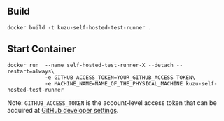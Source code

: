 ## Build
```
docker build -t kuzu-self-hosted-test-runner .
```

## Start Container
```
docker run  --name self-hosted-test-runner-X --detach --restart=always\
            -e GITHUB_ACCESS_TOKEN=YOUR_GITHUB_ACCESS_TOKEN\
            -e MACHINE_NAME=NAME_OF_THE_PHYSICAL_MACHINE kuzu-self-hosted-test-runner
```

Note: `GITHUB_ACCESS_TOKEN` is the account-level access token that can be acquired at [GitHub developer settings](https://github.com/settings/tokens).